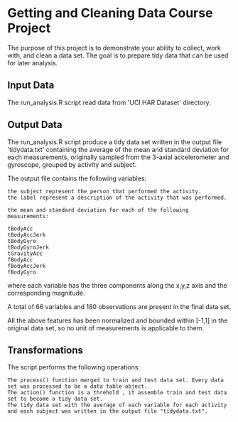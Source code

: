 
# Getting and Cleaning Data Course Project

The purpose of this project is to demonstrate your ability to collect, work with, and clean a data set. The goal is to prepare tidy data that can be used for later analysis. 

## Input Data
The run_analysis.R script read data from 'UCI HAR Dataset' directory.

## Output Data
The run_analysis.R script produce a tidy data set written in the output file 'tidydata.txt' containing the average of the mean and standard deviation for each measurements, originally sampled from the 3-axial accelerometer and gyroscope, grouped by activity and subject.

The output file contains the following variables:

    the subject represent the person that performed the activity.
    the label represent a description of the activity that was performed.

    the mean and standard deviation for each of the following measurements:

    tBodyAcc
    tBodyAccJerk
    tBodyGyro
    tBodyGyroJerk
    tGravityAcc
    fBodyAcc
    fBodyAccJerk
    fBodyGyro

where each variable has the three components along the x,y,z axis and the corresponding magnitude.

A total of 66 variables  and 180 observations are present in the final data set.

All the above features has been normalized and bounded within [-1,1] in the original data set, so no unit of measurements is applicable to them.

## Transformations

The script performs the following operations:

    The process() function merged to train and test data set. Every data set was processed to be a data table object.  
    The action() function is a threhold , it assemble train and test data set to become a tidy data set. 
    The tidy data set with the average of each variable for each activity and each subject was written in the output file "tidydata.txt". 
